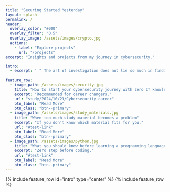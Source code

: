 ```yaml
---
title: "Securing Started Yesterday"
layout: splash
permalink: /
header:
  overlay_color: "#000"
  overlay_filter: "0.5"
  overlay_image: /assets/images/crypto.jpg
  actions:
    - label: "Explore projects"
      url: "/projects"
excerpt: "Insights and projects from my journey in cybersecurity."

intro: 
  - excerpt: ' " The art of investigation does not lie so much in finding the clues as in discovering connections between seemingly unrelated facts. " - Author Unknown'  

feature_row:
  - image_path: /assets/images/security.jpg
    title: "How to start your cybersecurity journey with zero IT knowledge"
    excerpt: "Recommended for career changers."
    url: "study/2024/10/23/Cybersecurity_career"
    btn_label: "Read More"
    btn_class: "btn--primary"
  - image_path: /assets/images/study_materials.jpg
    title: "When too much study material becomes a problem"
    excerpt: "If you don't know which material fits for you."
    url: "#test-link"
    btn_label: "Read More"
    btn_class: "btn--primary"
  - image_path: /assets/images/python.jpg
    title: "What you should know before learning a programming language"
    excerpt: "Zero step before coding."
    url: "#test-link"
    btn_label: "Read More"
    btn_class: "btn--primary"
---
```


{% include feature_row id="intro" type="center" %}
{% include feature_row %}